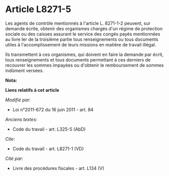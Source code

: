 # Article L8271-5

Les agents de contrôle mentionnés à l'article L. 8271-1-2 peuvent, sur demande écrite, obtenir des organismes chargés d'un
régime de protection sociale ou des caisses assurant le service des congés payés mentionnées au livre Ier de la troisième
partie tous renseignements ou tous documents utiles à l'accomplissement de leurs missions en matière de travail illégal.

Ils transmettent à ces organismes, qui doivent en faire la demande par écrit, tous renseignements et tous documents
permettant à ces derniers de recouvrer les sommes impayées ou d'obtenir le remboursement de sommes indûment versées.

**Nota:**



**Liens relatifs à cet article**

_Modifié par_:

  - Loi n°2011-672 du 16 juin 2011 - art. 84

_Anciens textes_:

  - Code du travail - art. L325-5 (AbD)

_Cite_:

  - Code du travail - art. L8271-1 (VD)

_Cité par_:

  - Livre des procédures fiscales - art. L134 (V)
